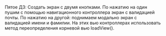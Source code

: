 Пятое ДЗ:
Создать экран с двумя кнопками. По нажатию на один пушим с помощью навигационного контроллера экран с валидацией почты. По нажатию на другой: поднимаем модально экран с валидацией имени и фамилии. На этих вью контроллерах использовать метод переопределения корневой вью loadView().
